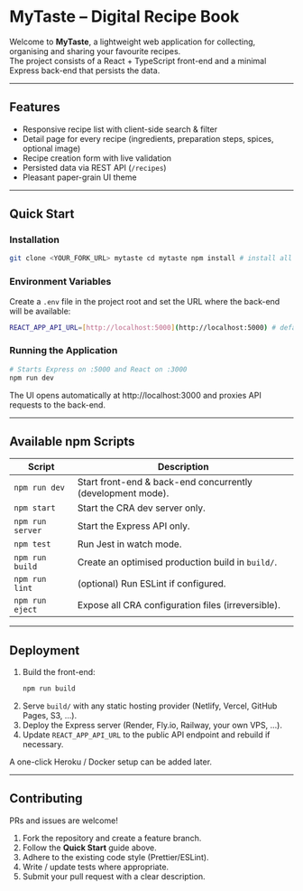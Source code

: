 # MyTaste – Digital Recipe Book

Welcome to **MyTaste**, a lightweight web application for collecting, organising and sharing your favourite recipes.  
The project consists of a React + TypeScript front-end and a minimal Express back-end that persists the data.

---

## Features
- Responsive recipe list with client-side search & filter
- Detail page for every recipe (ingredients, preparation steps, spices, optional image)
- Recipe creation form with live validation
- Persisted data via REST API (`/recipes`)
- Pleasant paper-grain UI theme

---

## Quick Start
### Installation

```bash
git clone <YOUR_FORK_URL> mytaste cd mytaste npm install # install all dependencies
```

### Environment Variables
Create a `.env` file in the project root and set the URL where the back-end will be available:

```bash 
REACT_APP_API_URL=[http://localhost:5000](http://localhost:5000) # default dev port
```

### Running the Application

```bash
# Starts Express on :5000 and React on :3000
npm run dev
```

The UI opens automatically at http://localhost:3000 and proxies API requests to the back-end.

---

## Available npm Scripts

| Script            | Description                                                             |
|-------------------|-------------------------------------------------------------------------|
| `npm run dev`     | Start front-end & back-end concurrently (development mode).             |
| `npm start`       | Start the CRA dev server only.                                          |
| `npm run server`  | Start the Express API only.                                             |
| `npm test`        | Run Jest in watch mode.                                                 |
| `npm run build`   | Create an optimised production build in `build/`.                       |
| `npm run lint`    | (optional) Run ESLint if configured.                                    |
| `npm run eject`   | Expose all CRA configuration files (irreversible).                      |

---

## Deployment
1. Build the front-end:
   ```bash
   npm run build
   ```
2. Serve `build/` with any static hosting provider (Netlify, Vercel, GitHub Pages, S3, …).
3. Deploy the Express server (Render, Fly.io, Railway, your own VPS, …).
4. Update `REACT_APP_API_URL` to the public API endpoint and rebuild if necessary.

A one-click Heroku / Docker setup can be added later.

---

## Contributing
PRs and issues are welcome!

1. Fork the repository and create a feature branch.
2. Follow the **Quick Start** guide above.
3. Adhere to the existing code style (Prettier/ESLint).
4. Write / update tests where appropriate.
5. Submit your pull request with a clear description.

